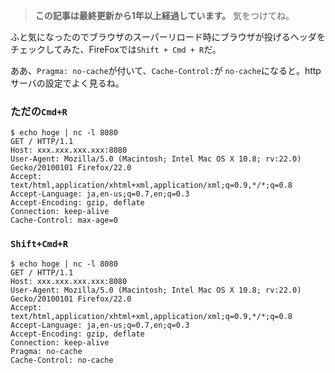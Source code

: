 <!-- too_old -->
> **この記事は最終更新から1年以上経過しています。** 気をつけてね。


ふと気になったのでブラウザのスーパーリロード時にブラウザが投げるヘッダをチェックしてみた、FireFoxでは`Shift + Cmd + R`だ。

ああ、`Pragma: no-cache`が付いて、`Cache-Control:`が `no-cache`になると。httpサーバの設定でよく見るね。

### ただの`Cmd+R`

```bash:Cmd+R
$ echo hoge | nc -l 8080
GET / HTTP/1.1
Host: xxx.xxx.xxx.xxx:8080
User-Agent: Mozilla/5.0 (Macintosh; Intel Mac OS X 10.8; rv:22.0) Gecko/20100101 Firefox/22.0
Accept: text/html,application/xhtml+xml,application/xml;q=0.9,*/*;q=0.8
Accept-Language: ja,en-us;q=0.7,en;q=0.3
Accept-Encoding: gzip, deflate
Connection: keep-alive
Cache-Control: max-age=0
```

### `Shift+Cmd+R`

```bash:Shift+Cmd+R
$ echo hoge | nc -l 8080
GET / HTTP/1.1
Host: xxx.xxx.xxx.xxx:8080
User-Agent: Mozilla/5.0 (Macintosh; Intel Mac OS X 10.8; rv:22.0) Gecko/20100101 Firefox/22.0
Accept: text/html,application/xhtml+xml,application/xml;q=0.9,*/*;q=0.8
Accept-Language: ja,en-us;q=0.7,en;q=0.3
Accept-Encoding: gzip, deflate
Connection: keep-alive
Pragma: no-cache
Cache-Control: no-cache
```
